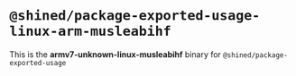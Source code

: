 # `@shined/package-exported-usage-linux-arm-musleabihf`

This is the **armv7-unknown-linux-musleabihf** binary for `@shined/package-exported-usage`
